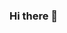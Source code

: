 ### Hi there 👋

<!--
**DauntlessAnimus/DauntlessAnimus** is a ✨ _special_ ✨ repository because its `README.md` (this file) appears on your GitHub profile.

Here are some ideas to get you started:

- 🔭 I’m currently working on an pplication that will allow users to create a budget that can be adjusted, and that will provide real time feedback on how closely it is being followed.
- •	Project Description
o	The application will be a budgeting application that will allow users to set a budget amount for different categories and keep a running amount at the top of the screen.  The design has been simplified from the original design to help with ease of use.

-->

